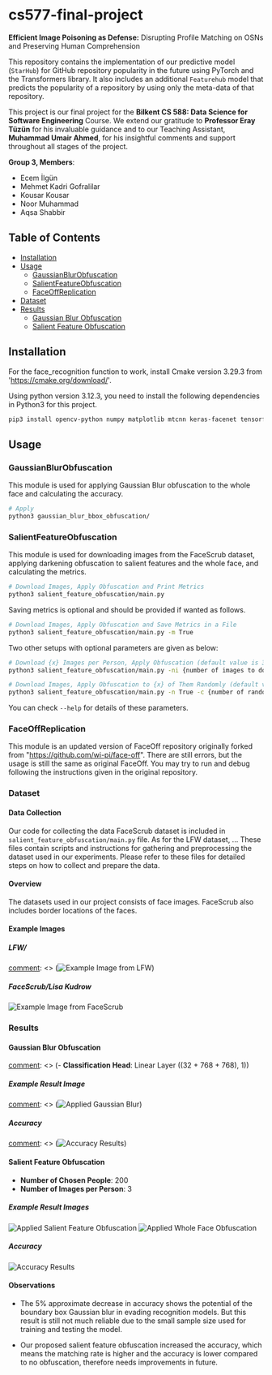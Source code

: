 # cs577-final-project
**Efficient Image Poisoning as Defense:** Disrupting Profile Matching on OSNs and Preserving Human Comprehension

This repository contains the implementation of our predictive model (`StarHub`) for GitHub repository popularity in the future using PyTorch and the Transformers library. It also includes an additional `Featurehub` model that predicts the popularity of a repository by using only the meta-data of that repository.

This project is our final project for the **Bilkent CS 588: Data Science for Software Engineering** Course. We extend our gratitude to **Professor Eray Tüzün** for his invaluable guidance and to our Teaching Assistant, **Muhammad Umair Ahmed**, for his insightful comments and support throughout all stages of the project.

**Group 3, Members**:
- Ecem İlgün
- Mehmet Kadri Gofralilar
- Kousar Kousar
- Noor Muhammad
- Aqsa Shabbir

## Table of Contents

- [Installation](#installation)
- [Usage](#usage)
  - [GaussianBlurObfuscation](#gaussianblurobfuscation)
  - [SalientFeatureObfuscation](#salientfeatureobfuscation)
  - [FaceOffReplication](#faceoffreplication)
- [Dataset](#dataset)
- [Results](#results)
  - [Gaussian Blur Obfuscation](#gaussian-blur-obfuscation)
  - [Salient Feature Obfuscation](#salient-feature-obfuscation)

## Installation

For the face_recognition function to work, install Cmake version 3.29.3 from 'https://cmake.org/download/'.

Using python version 3.12.3, you need to install the following dependencies in Python3 for this project.

```bash
pip3 install opencv-python numpy matplotlib mtcnn keras-facenet tensorflow scipy scikit-learn face_recognition
```

## Usage
### GaussianBlurObfuscation
This module is used for applying Gaussian Blur obfuscation to the whole face and calculating the accuracy. 

```bash
# Apply 
python3 gaussian_blur_bbox_obfuscation/
```

### SalientFeatureObfuscation
This module is used for downloading images from the FaceScrub dataset, applying darkening obfuscation to salient features and the whole face, and calculating the metrics. 

```bash
# Download Images, Apply Obfuscation and Print Metrics
python3 salient_feature_obfuscation/main.py
```

Saving metrics is optional and should be provided if wanted as follows.

```bash
# Download Images, Apply Obfuscation and Save Metrics in a File
python3 salient_feature_obfuscation/main.py -m True
```

Two other setups with optional parameters are given as below:

```bash
# Download {x} Images per Person, Apply Obfuscation (default value is 3)
python3 salient_feature_obfuscation/main.py -ni {number of images to download per person}

# Download Images, Apply Obfuscation to {x} of Them Randomly (default value is 200)
python3 salient_feature_obfuscation/main.py -n True -c {number of random people to apply obfuscation}
```

You can check `--help` for details of these parameters.

### FaceOffReplication
This module is an updated version of FaceOff repository originally forked from "https://github.com/wi-pi/face-off". There are still errors, but the usage is still the same as original FaceOff. You may try to run and debug following the instructions given in the original repository.


### Dataset

#### Data Collection

Our code for collecting the data FaceScrub dataset is included in `salient_feature_obfuscation/main.py` file. As for the LFW dataset, ... These files contain scripts and instructions for gathering and preprocessing the dataset used in our experiments. Please refer to these files for detailed steps on how to collect and prepare the data.

#### Overview

The datasets used in our project consists of face images. FaceScrub also includes border locations of the faces.

#### Example Images

##### LFW/
[comment]: <> (![Example Image from LFW](/figs/Original_Image_LFW.jpg))

##### FaceScrub/Lisa Kudrow

![Example Image from FaceScrub](/figs/Original_Image_FaceScrub.jpg)

### Results

#### Gaussian Blur Obfuscation

[comment]: <> (FaceNet configuration can be added as follows:)
[comment]: <> (- **Optimizer**: Adam)
[comment]: <> (- **Learning Rate**: 1e-3)
[comment]: <> (- **Epochs**: 15)
[comment]: <> (- **Meta-data Embedding Size**: 32)
[comment]: <> (- **Text and Code Embedding Size**: 768)
[comment]: <> (- **Classification Head**: Linear Layer ((32 + 768 + 768), 1))

##### Example Result Image
[comment]: <> (![Applied Gaussian Blur](/figs/))

##### Accuracy
[comment]: <> (![Accuracy Results](/figs/))

#### Salient Feature Obfuscation

- **Number of Chosen People**: 200
- **Number of Images per Person**: 3

##### Example Result Images
![Applied Salient Feature Obfuscation](/figs/Salient_Image_FaceScrub_1.jpg)
![Applied Whole Face Obfuscation](/figs/Salient_Image_FaceScrub_2.jpg)

##### Accuracy
![Accuracy Results](/figs/Accuracy_FaceScrub.png)

#### Observations

- The 5% approximate decrease in accuracy shows the potential of the boundary box Gaussian blur in evading recognition models. But this result is still not much reliable due to the small sample size used for training and testing the model.

- Our proposed salient feature obfuscation increased the accuracy, which means the matching rate is higher and the accuracy is lower compared to no obfuscation, therefore needs improvements in future.














